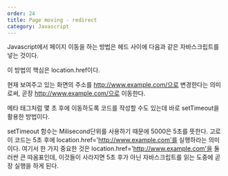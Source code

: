 ```yaml
---
order: 24
title: Page moving - redirect
category: Javascript
---
```


Javascript에서 페이지 이동을 하는 방법은 헤드 사이에 다음과 같은 자바스크립트를 넣는 것이다.

이 방법의 핵심은 location.href이다.
<script type='text/javascript'>
<!--
location.href='http://www.example.com/';
//-->
</script>
현재 보여주고 있는 화면의 주소를 http://www.example.com/으로 변경한다는 의미로써,
곧장 http://www.example.com/으로 이동한다.

메타 태그처럼 몇 초 후에 이동하도록 코드를 작성할 수도 있는데 바로 setTimeout을 활용한 방법이다.
<script type='text/javascript'>
<!--
setTimeout("location.href='http://www.example.com/'",5000);
//-->
</script>
setTimeout 함수는 Milisecond단위를 사용하기 때문에 5000은 5초를 뜻한다.
고로 이 코드는 5초 후에 location.href='http://www.example.com'를 실행하라는 의미이다.
여기서 한 가지 중요한 것은 location.href='http://www.example.com'을 둘러싼 큰 따옴표인데,
이것들이 사라지면 5초 후가 아닌 자바스크립트를 읽는 도중에 곧장 실행을 하게 된다.
